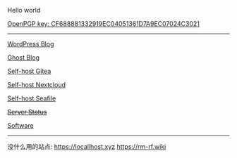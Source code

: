 Hello world

[OpenPGP key: CF688881332919EC04051361D7A9EC07024C3021](https://keys.openpgp.org/vks/v1/by-fingerprint/CF688881332919EC04051361D7A9EC07024C3021)

---

[WordPress Blog](https://blog.chenx221.cyou)

[Ghost Blog](https://iloli.one)

[Self-host Gitea](https://git.chenx221.cyou)

[Self-host Nextcloud](https://beta.chenx221.cyou)

[Self-host Seafile](https://hub.chenx221.cyou)

<del>[Server Status](https://grafana.chenx221.cyou)</del>

[Software](https://disk.chenx221.cyou/?dir=Software)

---

没什么用的站点: https://locallhost.xyz https://rm-rf.wiki
